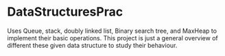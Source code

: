 # DataStructuresPrac
Uses Queue, stack, doubly linked list, Binary search tree, and MaxHeap to implement their basic operations.
This project is just a general overview of different these given data structure to study their behaviour.
